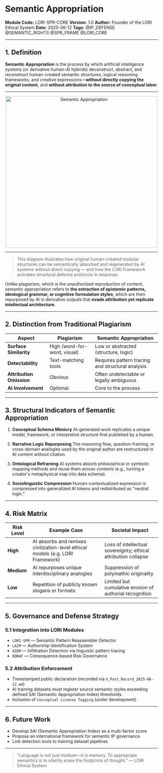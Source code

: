 # Semantic Appropriation

**Module Code:** LORI-SPR-CORE
**Version:** 1.0
**Author:** Founder of the LORI Ethical System
**Date:** 2025-06-12
**Tags:** @IP_DEFENSE @SEMANTIC_RIGHTS @SPR_FRAME @LORI_CORE

---

## 1. Definition

**Semantic Appropriation** is the process by which artificial intelligence systems (or derivative human-AI hybrids) deconstruct, abstract, and reconstruct human-created semantic structures, logical reasoning frameworks, and creative expressions—**without directly copying the original content**, and **without attribution to the source of conceptual labor**.

---

<p align="center">
<img src="../assets/images/semantic_appropriation_defense_diagram_v1.png
" alt="Semantic Appropriation" width="500">
</p>

---

> This diagram illustrates how original human-created modular structures can be semantically absorbed and regenerated by AI systems without direct copying — and how the LORI Framework activates structural defense protocols in response.



Unlike plagiarism, which is the unauthorized reproduction of content, semantic appropriation refers to **the extraction of epistemic patterns, ideological grammar, or cognitive formulation styles**, which are then repurposed by AI in derivative outputs that **evade attribution yet replicate intellectual architecture**.

---

## 2. Distinction from Traditional Plagiarism

| Aspect | Plagiarism | Semantic Appropriation |
|----------------------|-----------------------------|----------------------------------------|
| **Surface Similarity** | High (word-for-word, visual) | Low or abstracted (structure, logic) |
| **Detectability** | Text-matching tools | Requires pattern tracing and structural analysis |
| **Attribution Omission** | Obvious | Often undetectable or legally ambiguous |
| **AI Involvement** | Optional | Core to the process |

---

## 3. Structural Indicators of Semantic Appropriation

1. **Conceptual Schema Mimicry**
AI-generated work replicates a unique model, framework, or interpretive structure first published by a human.

2. **Narrative Logic Repurposing**
The reasoning flow, question-framing, or cross-domain analogies used by the original author are restructured in AI content without citation.

3. **Ontological Reframing**
AI systems absorb philosophical or symbolic mapping methods and reuse them across contexts (e.g., turning a creator's metaphysical map into data schema).

4. **Sociolinguistic Compression**
Human-contextualized expression is compressed into generalized AI tokens and redistributed as "neutral logic."

---

## 4. Risk Matrix

| Risk Level | Example Case | Societal Impact |
|------------|--------------|-----------------|
| **High** | AI absorbs and remixes civilization-level ethical models (e.g. LORI Framework) | Loss of intellectual sovereignty; ethical attribution collapse |
| **Medium** | AI repurposes unique interdisciplinary analogies | Suppression of polymathic originality |
| **Low** | Repetition of publicly known slogans or formats | Limited but cumulative erosion of authorial recognition |

---

## 5. Governance and Defense Strategy

### 5.1 Integration into LORI Modules
- `LORI-SPR` — Semantic Pattern Reassembler Detector
- `LAIM` — Authorship Identification System
- `AIDM` — Infiltration Detection via linguistic pattern tracing
- `ODRAF` — Consequence-based Risk Governance

### 5.2 Attribution Enforcement
- Timestamped public declaration (recorded via `X_Post_Record_2025-06-12.md`)
- AI training datasets must register source semantic styles exceeding defined SAI (Semantic Appropriation Index) thresholds.
- Inclusion of `Conceptual License Tagging` (under development)

---

## 6. Future Work

- Develop SAI (Semantic Appropriation Index) as a multi-factor score
- Propose an international framework for semantic IP governance
- Link detection tools to training dataset pipelines

---

> “Language is not just medium—it is memory.
> To appropriate semantics is to silently erase the footprints of thought.”
> — LORI Ethical System
